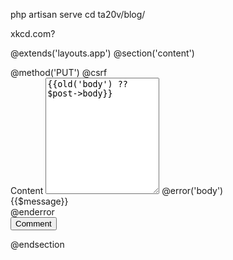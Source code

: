 php artisan serve
cd ta20v/blog/

xkcd.com?

@extends('layouts.app')
@section('content')
<div class="container">
<form action="{{route('posts.update', ['post' => $post])}}" method="POST">
@method('PUT')
@csrf
<div class="mb-3">
                <label for="body" class="form-label">Content</label>
                <textarea
                    class="form-control @error('body') is-invalid @enderror"
                    id="body"
                    rows="12"
                    name="body">{{old('body') ?? $post->body}}</textarea>
                @error('body')
                    <div class="invalid-feedback">{{$message}}</div>
                @enderror
            </div>
            <div class="mb-3">
                <input type="submit" class="btn btn-primary" value="Comment">
            </div>
        </form>
    </div>
@endsection
